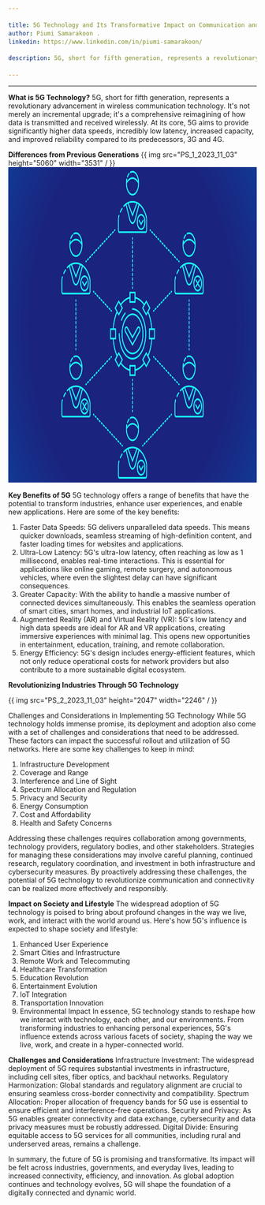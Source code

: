 ```yaml
---

title: 5G Technology and Its Transformative Impact on Communication and Connectivity.
author: Piumi Samarakoon .
linkedin: https://www.linkedin.com/in/piumi-samarakoon/

description: 5G, short for fifth generation, represents a revolutionary advancement in wireless communication technology. It's not merely an incremental upgrade; it's a comprehensive reimagining of how data is transmitted and received wirelessly. At its core, 5G aims to provide significantly higher data speeds, incredibly low latency, increased capacity, and improved reliability compared to its predecessors, 3G and 4G.

---
```

___

**What is 5G Technology?**
5G, short for fifth generation, represents a revolutionary advancement in wireless communication technology. It's not merely an incremental upgrade; it's a comprehensive reimagining of how data is transmitted and received wirelessly. At its core, 5G aims to provide significantly higher data speeds, incredibly low latency, increased capacity, and improved reliability compared to its predecessors, 3G and 4G.

**Differences from Previous Generations**
{{ img src="PS_1_2023_11_03" height="5060" width="3531" / }}<img src="/img/ai_1_2023_10_27.png" height="640 px" width="948 px"  />

**Key Benefits of 5G**
5G technology offers a range of benefits that have the potential to transform industries, enhance user experiences, and enable new applications. Here are some of the key benefits:
1. Faster Data Speeds:
5G delivers unparalleled data speeds. This means quicker downloads, seamless streaming of high-definition content, and faster loading times for websites and applications.
2. Ultra-Low Latency:
5G's ultra-low latency, often reaching as low as 1 millisecond, enables real-time interactions. This is essential for applications like online gaming, remote surgery, and autonomous vehicles, where even the slightest delay can have significant consequences.
3. Greater Capacity:
With the ability to handle a massive number of connected devices simultaneously. This enables the seamless operation of smart cities, smart homes, and industrial IoT applications.
4. Augmented Reality (AR) and Virtual Reality (VR):
5G's low latency and high data speeds are ideal for AR and VR applications, creating immersive experiences with minimal lag. This opens new opportunities in entertainment, education, training, and remote collaboration.
5. Energy Efficiency:
5G's design includes energy-efficient features, which not only reduce operational costs for network providers but also contribute to a more sustainable digital ecosystem.



**Revolutionizing Industries Through 5G Technology**

{{ img src="PS_2_2023_11_03" height="2047" width="2246" / }}

Challenges and Considerations in Implementing 5G Technology
While 5G technology holds immense promise, its deployment and adoption also come with a set of challenges and considerations that need to be addressed. These factors can impact the successful rollout and utilization of 5G networks. Here are some key challenges to keep in mind:

1.	Infrastructure Development
2.	Coverage and Range
3.	Interference and Line of Sight
4.	Spectrum Allocation and Regulation
5.	Privacy and Security
6.	Energy Consumption
7.	Cost and Affordability
8.	Health and Safety Concerns

Addressing these challenges requires collaboration among governments, technology providers, regulatory bodies, and other stakeholders. Strategies for managing these considerations may involve careful planning, continued research, regulatory coordination, and investment in both infrastructure and cybersecurity measures. By proactively addressing these challenges, the potential of 5G technology to revolutionize communication and connectivity can be realized more effectively and responsibly.

**Impact on Society and Lifestyle**
The widespread adoption of 5G technology is poised to bring about profound changes in the way we live, work, and interact with the world around us. Here's how 5G's influence is expected to shape society and lifestyle:
1.	Enhanced User Experience
2.	Smart Cities and Infrastructure
3.	Remote Work and Telecommuting
4.	Healthcare Transformation
5.	Education Revolution
6.	Entertainment Evolution
7.	IoT Integration
8.	Transportation Innovation
9.	Environmental Impact
In essence, 5G technology stands to reshape how we interact with technology, each other, and our environments. From transforming industries to enhancing personal experiences, 5G's influence extends across various facets of society, shaping the way we live, work, and create in a hyper-connected world.

**Challenges and Considerations**
Infrastructure Investment: The widespread deployment of 5G requires substantial investments in infrastructure, including cell sites, fiber optics, and backhaul networks.
Regulatory Harmonization: Global standards and regulatory alignment are crucial to ensuring seamless cross-border connectivity and compatibility.
Spectrum Allocation: Proper allocation of frequency bands for 5G use is essential to ensure efficient and interference-free operations.
Security and Privacy: As 5G enables greater connectivity and data exchange, cybersecurity and data privacy measures must be robustly addressed.
Digital Divide: Ensuring equitable access to 5G services for all communities, including rural and underserved areas, remains a challenge.

In summary, the future of 5G is promising and transformative. Its impact will be felt across industries, governments, and everyday lives, leading to increased connectivity, efficiency, and innovation. As global adoption continues and technology evolves, 5G will shape the foundation of a digitally connected and dynamic world.
